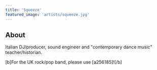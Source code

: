 ```yaml
---
title: 'Squeeze'
featured_image: 'artists/squeeze.jpg'
---
```


## About

Italian DJ/producer, sound engineer and "contemporary dance music" teacher/historian.

[b]For the UK rock/pop band, please use [a256185]![/b]

